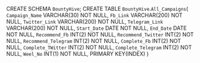 CREATE SCHEMA `BountyHive`;
CREATE TABLE `BountyHive`.`All_Campaigns`(
    `Campaign_Name` VARCHAR(30) NOT NULL,
    `Fb_Link` VARCHAR(200) NOT NULL,
    `Twitter_Link` VARCHAR(200) NOT NULL,
    `Telegram_Link` VARCHAR(200) NOT NULL,
    `Start_Date` DATE NOT NULL,
    `End_Date` DATE NOT NULL,
    `Recommend_Fb` INT(2) NOT NULL,
    `Recommend_Twitter` INT(2) NOT NULL,
    `Recommend_Telegram` INT(2) NOT NULL,
    `Complete_Fb` INT(2) NOT NULL,
    `Complete_TWitter` INT(2) NOT NULL,
    `Complete_Telegram` INT(2) NOT NULL,
    `Weel_No` INT(1) NOT NULL,
    PRIMARY KEY(INDEX)
    )
